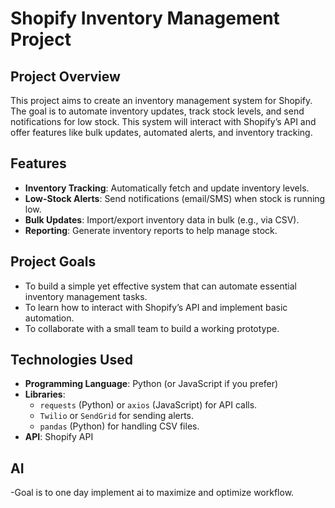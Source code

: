 # Shopify Inventory Management Project

## Project Overview
This project aims to create an inventory management system for Shopify. The goal is to automate inventory updates, track stock levels, and send notifications for low stock. This system will interact with Shopify’s API and offer features like bulk updates, automated alerts, and inventory tracking.

## Features
- **Inventory Tracking**: Automatically fetch and update inventory levels.
- **Low-Stock Alerts**: Send notifications (email/SMS) when stock is running low.
- **Bulk Updates**: Import/export inventory data in bulk (e.g., via CSV).
- **Reporting**: Generate inventory reports to help manage stock.

## Project Goals
- To build a simple yet effective system that can automate essential inventory management tasks.
- To learn how to interact with Shopify’s API and implement basic automation.
- To collaborate with a small team to build a working prototype.

## Technologies Used
- **Programming Language**: Python (or JavaScript if you prefer)
- **Libraries**: 
  - `requests` (Python) or `axios` (JavaScript) for API calls.
  - `Twilio` or `SendGrid` for sending alerts.
  - `pandas` (Python) for handling CSV files.
- **API**: Shopify API

## AI
-Goal is to one day implement ai to maximize and optimize workflow.